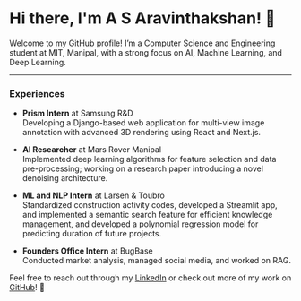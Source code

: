 # Hi there, I'm A S Aravinthakshan! 👋

Welcome to my GitHub profile! I’m a Computer Science and Engineering student at MIT, Manipal, with a strong focus on AI, Machine Learning, and Deep Learning.

---

### Experiences
- **Prism Intern** at Samsung R&D  
  Developing a Django-based web application for multi-view image annotation with advanced 3D rendering using React and Next.js.

- **AI Researcher** at Mars Rover Manipal  
  Implemented deep learning algorithms for feature selection and data pre-processing; working on a research paper introducing a novel denoising architecture.

- **ML and NLP Intern** at Larsen & Toubro  
  Standardized construction activity codes, developed a Streamlit app, and implemented a semantic search feature for efficient knowledge management, and developed a polynomial regression model for predicting duration of future projects.

- **Founders Office Intern** at BugBase  
  Conducted market analysis, managed social media, and worked on RAG.

Feel free to reach out through my [LinkedIn](https://www.linkedin.com/in/aravinthakshan) or check out more of my work on [GitHub](https://github.com/aravinthakshan)! 🚀
